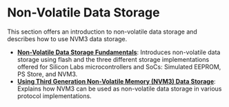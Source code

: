 # Non-Volatile Data Storage

This section offers an introduction to non-volatile data storage and describes how to use NVM3 data storage.

- [**Non-Volatile Data Storage Fundamentals**](/bluetooth/{build-docspace-version}/non-volatile-data-storage-fundamentals): Introduces non-volatile data storage using flash and the three different storage implementations offered for Silicon Labs microcontrollers and SoCs: Simulated EEPROM, PS Store, and NVM3.
- [**Using Third Generation Non-Volatile Memory (NVM3) Data Storage**](/bluetooth/{build-docspace-version}/using-third-generation-nonvolatile-memory): Explains how NVM3 can be used as non-volatile data storage in various protocol implementations.
